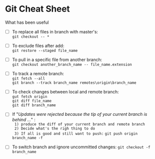 # Git Cheat Sheet
What has been useful


- [ ] To replace all files in branch with master's:      
`git checkout -- *`

- [ ] To exclude files after add:      
`git restore --staged file_name`

- [ ] To pull in a specific file from another branch:      
`git checkout another_branch_name -- file_name.extension`

- [ ] To track a remote branch:       
`git fetch --all`      
`git branch --track branch_name remotes\origin\branch_name`

- [ ] To check changes between local and remote branch:       
`gut fetch origin`      
`git diff file_name`     
`git diff branch_name`     

- [ ] If "_Updates were rejected because the tip of your current branch is behind ..._" :      
` 1) produce the diff of your current branch and remote branch`     
` 2) Decide what's the righ thing to do`      
` 3) If all is good and still want to push:` ` git push origin branch_name -f `      

- [ ] To switch branch and ignore uncommitted changes:
`git checkout -f branch_name`
